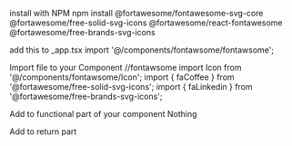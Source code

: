 
install with NPM
npm install @fortawesome/fontawesome-svg-core @fortawesome/free-solid-svg-icons @fortawesome/react-fontawesome @fortawesome/free-brands-svg-icons

add this to _app.tsx
import '@/components/fontawsome/fontawsome';


Import file to your Component
//fontawsome 
import Icon from '@/components/fontawsome/Icon';
import { faCoffee } from '@fortawesome/free-solid-svg-icons';
import { faLinkedin } from '@fortawesome/free-brands-svg-icons';


Add to functional part of your component
Nothing

Add to return part
<Icon
icon={faSkype}
color="red"
size="20px"
margin="0px"
mouseOverColor="blue"
/>
